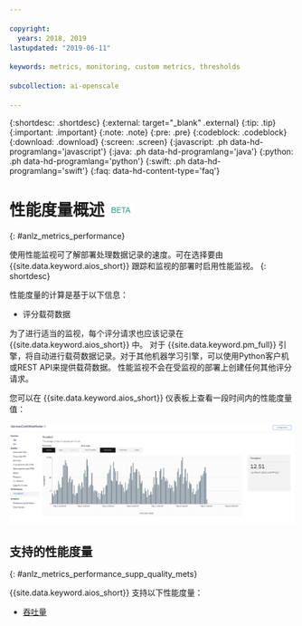 ```yaml
---

copyright:
  years: 2018, 2019
lastupdated: "2019-06-11"

keywords: metrics, monitoring, custom metrics, thresholds

subcollection: ai-openscale

---
```


{:shortdesc: .shortdesc}
{:external: target="_blank" .external}
{:tip: .tip}
{:important: .important}
{:note: .note}
{:pre: .pre}
{:codeblock: .codeblock}
{:download: .download}
{:screen: .screen}
{:javascript: .ph data-hd-programlang='javascript'}
{:java: .ph data-hd-programlang='java'}
{:python: .ph data-hd-programlang='python'}
{:swift: .ph data-hd-programlang='swift'}
{:faq: data-hd-content-type='faq'}

# 性能度量概述 ![beta 标记](images/beta.png)
{: #anlz_metrics_performance}

使用性能监视可了解部署处理数据记录的速度。可在选择要由 {{site.data.keyword.aios_short}} 跟踪和监视的部署时启用性能监视。
{: shortdesc}

性能度量的计算是基于以下信息：

- 评分载荷数据

为了进行适当的监视，每个评分请求也应该记录在 {{site.data.keyword.aios_short}} 中。 对于 {{site.data.keyword.pm_full}} 引擎，将自动进行载荷数据记录。对于其他机器学习引擎，可以使用Python客户机或REST API来提供载荷数据。 性能监视不会在受监视的部署上创建任何其他评分请求。

您可以在 {{site.data.keyword.aios_short}} 仪表板上查看一段时间内的性能度量值：

![性能图表](images/performance_metrics_001.png)

## 支持的性能度量
{: #anlz_metrics_performance_supp_quality_mets}

{{site.data.keyword.aios_short}} 支持以下性能度量：

- [吞吐量](https://test.cloud.ibm.com/docs/services/ai-openscale?topic=ai-openscale-performance_mets_through)
